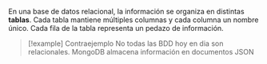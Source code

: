 En una base de datos relacional, la información se organiza en distintas **tablas**. Cada tabla mantiene múltiples columnas y cada columna un nombre único. Cada fila de la tabla representa un pedazo de información.

> [!example] Contraejemplo
> No todas las BDD hoy en dia son relacionales. MongoDB almacena información en documentos JSON
